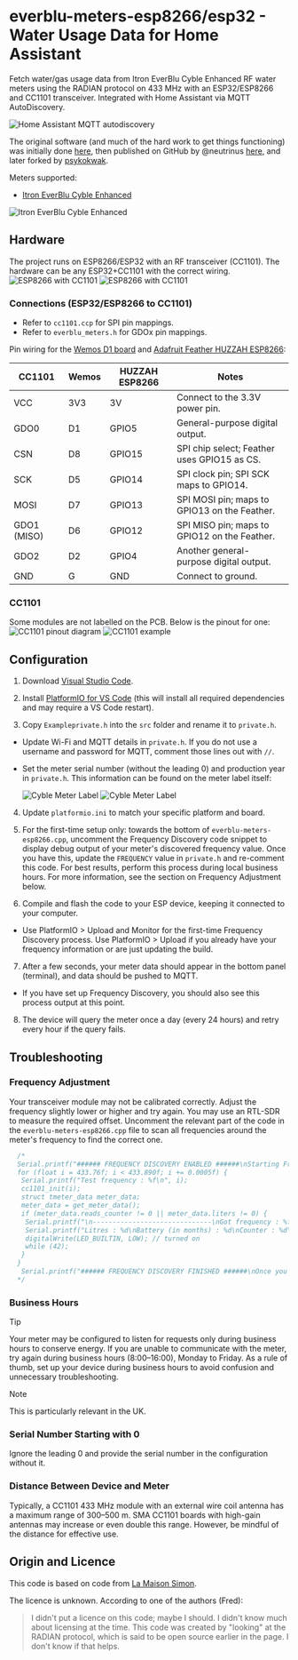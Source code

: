 # everblu-meters-esp8266/esp32 - Water Usage Data for Home Assistant

Fetch water/gas usage data from Itron EverBlu Cyble Enhanced RF water meters using the RADIAN protocol on 433 MHz with an ESP32/ESP8266 and CC1101 transceiver. Integrated with Home Assistant via MQTT AutoDiscovery.

![Home Assistant MQTT autodiscovery](imgs/MQTT_HASS.jpg)

The original software (and much of the hard work to get things functioning) was initially done [here](http://www.lamaisonsimon.fr/wiki/doku.php?id=maison2:compteur_d_eau:compteur_d_eau), then published on GitHub by @neutrinus [here](https://github.com/neutrinus/everblu-meters), and later forked by [psykokwak](https://github.com/psykokwak-com/everblu-meters-esp8266).

Meters supported:

- [Itron EverBlu Cyble Enhanced](https://multipartirtaanugra.com/wp-content/uploads/2020/09/09.-Cyble-RF.pdf)

![Itron EverBlu Cyble Enhanced](imgs/meter.jpg)

## Hardware

The project runs on ESP8266/ESP32 with an RF transceiver (CC1101). The hardware can be any ESP32+CC1101 with the correct wiring.
![ESP8266 with CC1101](imgs/board2.jpg)
![ESP8266 with CC1101](imgs/board.jpg)

### Connections (ESP32/ESP8266 to CC1101)

- Refer to `cc1101.ccp` for SPI pin mappings.
- Refer to `everblu_meters.h` for GDOx pin mappings.

Pin wiring for the [Wemos D1 board](https://www.wemos.cc/en/latest/d1/index.html) and [Adafruit Feather HUZZAH ESP8266](https://learn.adafruit.com/adafruit-feather-huzzah-esp8266/pinouts):

| **CC1101**  | **Wemos** | **HUZZAH ESP8266** | **Notes**                                      |
|-------------|-----------|--------------------|------------------------------------------------|
| VCC         | 3V3       | 3V                 | Connect to the 3.3V power pin.                |
| GDO0        | D1        | GPIO5              | General-purpose digital output.               |
| CSN         | D8        | GPIO15             | SPI chip select; Feather uses GPIO15 as CS.   |
| SCK         | D5        | GPIO14             | SPI clock pin; SPI SCK maps to GPIO14.        |
| MOSI        | D7        | GPIO13             | SPI MOSI pin; maps to GPIO13 on the Feather.  |
| GDO1 (MISO) | D6        | GPIO12             | SPI MISO pin; maps to GPIO12 on the Feather.  |
| GDO2        | D2        | GPIO4              | Another general-purpose digital output.       |
| GND         | G         | GND                | Connect to ground.                            |

### CC1101

Some modules are not labelled on the PCB. Below is the pinout for one:
![CC1101 pinout diagram](imgs/cc1101-mapping.png)
![CC1101 example](imgs/cc1101.jpg)

## Configuration

1. Download [Visual Studio Code](https://code.visualstudio.com/).

2. Install [PlatformIO for VS Code](https://platformio.org/) (this will install all required dependencies and may require a VS Code restart).

3. Copy `Exampleprivate.h` into the `src` folder and rename it to `private.h`.

- Update Wi-Fi and MQTT details in `private.h`. If you do not use a username and password for MQTT, comment those lines out with `//`.

- Set the meter serial number (without the leading 0) and production year in `private.h`. This information can be found on the meter label itself:

  ![Cyble Meter Label](imgs/meter_label.png)
  ![Cyble Meter Label](imgs/meter_label_21.png)

4. Update `platformio.ini` to match your specific platform and board.

5. For the first-time setup only: towards the bottom of `everblu-meters-esp8266.cpp`, uncomment the Frequency Discovery code snippet to display debug output of your meter's discovered frequency value. Once you have this, update the `FREQUENCY` value in `private.h` and re-comment this code. For best results, perform this process during local business hours. For more information, see the section on Frequency Adjustment below.

6. Compile and flash the code to your ESP device, keeping it connected to your computer.

- Use PlatformIO > Upload and Monitor for the first-time Frequency Discovery process. Use PlatformIO > Upload if you already have your frequency information or are just updating the build.

7. After a few seconds, your meter data should appear in the bottom panel (terminal), and data should be pushed to MQTT.

- If you have set up Frequency Discovery, you should also see this process output at this point.

8. The device will query the meter once a day (every 24 hours) and retry every hour if the query fails.

## Troubleshooting

### Frequency Adjustment

Your transceiver module may not be calibrated correctly. Adjust the frequency slightly lower or higher and try again. You may use an RTL-SDR to measure the required offset. Uncomment the relevant part of the code in the `everblu-meters-esp8266.cpp` file to scan all frequencies around the meter's frequency to find the correct one.

```cpp
  /*
  Serial.printf("###### FREQUENCY DISCOVERY ENABLED ######\nStarting Frequency Scan...\n");
  for (float i = 433.76f; i < 433.890f; i += 0.0005f) {
   Serial.printf("Test frequency : %f\n", i);
   cc1101_init(i);
   struct tmeter_data meter_data;
   meter_data = get_meter_data();
   if (meter_data.reads_counter != 0 || meter_data.liters != 0) {
    Serial.printf("\n------------------------------\nGot frequency : %f\n------------------------------\n", i);
    Serial.printf("Litres : %d\nBattery (in months) : %d\nCounter : %d\n\n", meter_data.liters, meter_data.battery_left, meter_data.reads_counter);
    digitalWrite(LED_BUILTIN, LOW); // turned on
    while (42);
   }
  }
   Serial.printf("###### FREQUENCY DISCOVERY FINISHED ######\nOnce you have discovered the correct frequency you can disable this scan.\n\n");
  */
```

### Business Hours

> [!TIP]
> Your meter may be configured to listen for requests only during business hours to conserve energy. If you are unable to communicate with the meter, try again during business hours (8:00–16:00), Monday to Friday. As a rule of thumb, set up your device during business hours to avoid confusion and unnecessary troubleshooting.

> [!NOTE]
> This is particularly relevant in the UK.

### Serial Number Starting with 0

Ignore the leading 0 and provide the serial number in the configuration without it.

### Distance Between Device and Meter

Typically, a CC1101 433 MHz module with an external wire coil antenna has a maximum range of 300–500 m. SMA CC1101 boards with high-gain antennas may increase or even double this range. However, be mindful of the distance for effective use.

## Origin and Licence

This code is based on code from [La Maison Simon](http://www.lamaisonsimon.fr/wiki/doku.php?id=maison2:compteur_d_eau:compteur_d_eau).

The licence is unknown. According to one of the authors (Fred):

> I didn't put a licence on this code; maybe I should. I didn't know much about licensing at the time.
> This code was created by "looking" at the RADIAN protocol, which is said to be open source earlier in the page. I don't know if that helps.
